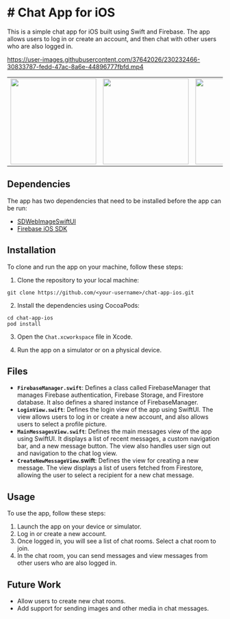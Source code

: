 # # Chat App for iOS

This is a simple chat app for iOS built using Swift and Firebase. The app allows users to log in or create an account, and then chat with other users who are also logged in.



https://user-images.githubusercontent.com/37642026/230232466-30833787-fedd-47ac-8a6e-44896777fbfd.mp4

<table>
  <tr>
    <td><img src="https://user-images.githubusercontent.com/37642026/230232848-f29fc279-fb69-49ea-a931-8c25f7e14f13.png" width="200"></td>
    <td><img src="https://user-images.githubusercontent.com/37642026/230232877-4402bc9a-29f4-47a4-8198-bec8152764bb.png" width="200"></td>
    <td><img src="https://user-images.githubusercontent.com/37642026/230232898-41035e63-ea14-4fb6-9a6a-1b2a444f1363.png" width="200"></td>
  </tr>
</table>



## Dependencies

The app has two dependencies that need to be installed before the app can be run:

- [SDWebImageSwiftUI](https://github.com/SDWebImage/SDWebImageSwiftUI.git)
- [Firebase iOS SDK](https://github.com/firebase/firebase-ios-sdk)

## Installation

To clone and run the app on your machine, follow these steps:

1. Clone the repository to your local machine:

```
git clone https://github.com/<your-username>/chat-app-ios.git
```


2. Install the dependencies using CocoaPods:

```
cd chat-app-ios
pod install
```


3. Open the `Chat.xcworkspace` file in Xcode.

4. Run the app on a simulator or on a physical device.

## Files

- **`FirebaseManager.swift`**: Defines a class called FirebaseManager that manages Firebase authentication, Firebase Storage, and Firestore database. It also defines a shared instance of FirebaseManager.
- **`LoginView.swift`**: Defines the login view of the app using SwiftUI. The view allows users to log in or create a new account, and also allows users to select a profile picture.
- **`MainMessagesView.swift`**: Defines the main messages view of the app using SwiftUI. It displays a list of recent messages, a custom navigation bar, and a new message button. The view also handles user sign out and navigation to the chat log view.
- **`CreateNewMessageView`.swift**: Defines the view for creating a new message. The view displays a list of users fetched from Firestore, allowing the user to select a recipient for a new chat message.


## Usage

To use the app, follow these steps:

1. Launch the app on your device or simulator.
2. Log in or create a new account.
3. Once logged in, you will see a list of chat rooms. Select a chat room to join.
4. In the chat room, you can send messages and view messages from other users who are also logged in.

## Future Work

- Allow users to create new chat rooms.
- Add support for sending images and other media in chat messages.
